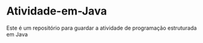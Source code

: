 # Atividade-em-Java
Este é um repositório para guardar a atividade de programação estruturada em Java
